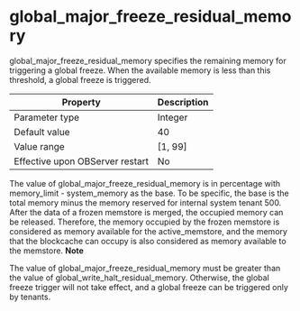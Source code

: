 global_major_freeze_residual_memory 
========================================================

global_major_freeze_residual_memory specifies the remaining memory for triggering a global freeze. When the available memory is less than this threshold, a global freeze is triggered. 


|          **Property**           | **Description** |
|---------------------------------|-----------------|
| Parameter type                  | Integer         |
| Default value                   | 40              |
| Value range                     | \[1, 99\]       |
| Effective upon OBServer restart | No              |



The value of global_major_freeze_residual_memory is in percentage with memory_limit - system_memory as the base. To be specific, the base is the total memory minus the memory reserved for internal system tenant 500. After the data of a frozen memstore is merged, the occupied memory can be released. Therefore, the memory occupied by the frozen memstore is considered as memory available for the active_memstore, and the memory that the blockcache can occupy is also considered as memory available to the memstore. 
**Note**



The value of global_major_freeze_residual_memory must be greater than the value of global_write_halt_residual_memory. Otherwise, the global freeze trigger will not take effect, and a global freeze can be triggered only by tenants.
